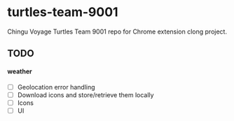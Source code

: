 # turtles-team-9001

Chingu Voyage Turtles Team 9001 repo for Chrome extension clong project.

## TODO

#### weather

- [ ] Geolocation error handling
- [ ] Download icons and store/retrieve them locally
- [ ] Icons
- [ ] UI
